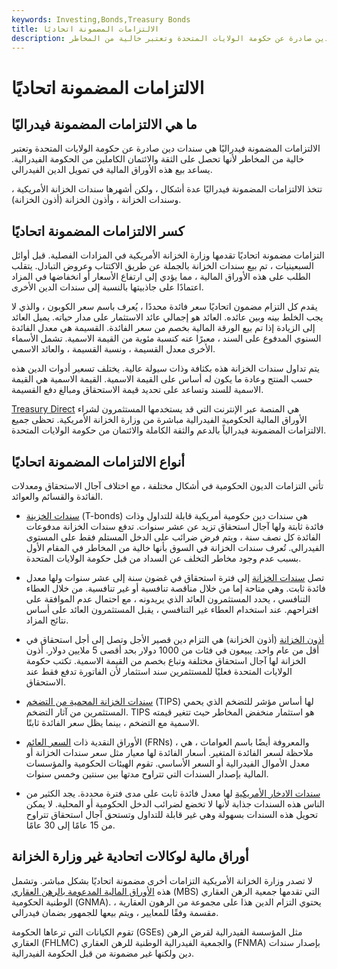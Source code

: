 ```yaml
---
keywords: Investing,Bonds,Treasury Bonds
title: الالتزامات المضمونة اتحاديًا
description: الالتزامات المضمونة فيدراليًا هي سندات دين صادرة عن حكومة الولايات المتحدة وتعتبر خالية من المخاطر.
---
```


# الالتزامات المضمونة اتحاديًا
## ما هي الالتزامات المضمونة فيدراليًا

الالتزامات المضمونة فيدراليًا هي سندات دين صادرة عن حكومة الولايات المتحدة وتعتبر خالية من المخاطر لأنها تحصل على الثقة والائتمان الكاملين من الحكومة الفيدرالية. يساعد بيع هذه الأوراق المالية في تمويل الدين الفيدرالي.

تتخذ الالتزامات المضمونة فيدراليًا عدة أشكال ، ولكن أشهرها سندات الخزانة الأمريكية ، وسندات الخزانة ، وأذون الخزانة (أذون الخزانة).

## كسر الالتزامات المضمونة اتحاديًا

التزامات مضمونة اتحاديًا تقدمها وزارة الخزانة الأمريكية في المزادات الفصلية. قبل أوائل السبعينيات ، تم بيع سندات الخزانة بالجملة عن طريق الاكتتاب وعروض التبادل. يتقلب الطلب على هذه الأوراق المالية ، مما يؤدي إلى ارتفاع الأسعار أو انخفاضها في المزاد اعتمادًا على جاذبيتها بالنسبة إلى سندات الدين الأخرى.

يقدم كل التزام مضمون اتحاديًا سعر فائدة محددًا ، يُعرف باسم سعر الكوبون ، والذي لا يجب الخلط بينه وبين عائده. العائد هو إجمالي عائد الاستثمار على مدار حياته. يميل العائد إلى الزيادة إذا تم بيع الورقة المالية بخصم من سعر الفائدة. القسيمة هي معدل الفائدة السنوي المدفوع على السند ، معبرًا عنه كنسبة مئوية من القيمة الاسمية. تشمل الأسماء الأخرى معدل القسيمة ، ونسبة القسيمة ، والعائد الاسمي.

يتم تداول سندات الخزانة هذه بكثافة وذات سيولة عالية. يختلف تسعير أدوات الدين هذه حسب المنتج وعادة ما يكون له أساس على القيمة الاسمية. القيمة الاسمية هي القيمة الاسمية للسند وتساعد على تحديد قيمة الاستحقاق ومبالغ دفع القسيمة.

[Treasury Direct](/treasurydirect) هي المنصة عبر الإنترنت التي قد يستخدمها المستثمرون لشراء الأوراق المالية الحكومية الفيدرالية مباشرة من وزارة الخزانة الأمريكية. تحظى جميع الالتزامات المضمونة فيدرالياً بالدعم والثقة الكاملة والائتمان من حكومة الولايات المتحدة.

## أنواع الالتزامات المضمونة اتحاديًا

تأتي التزامات الديون الحكومية في أشكال مختلفة ، مع اختلاف آجال الاستحقاق ومعدلات الفائدة والقسائم والعوائد.

- [سندات الخزينة](/treasurybond) (T-bonds) هي سندات دين حكومية أمريكية قابلة للتداول وذات فائدة ثابتة ولها آجال استحقاق تزيد عن عشر سنوات. تدفع سندات الخزانة مدفوعات الفائدة كل نصف سنة ، ويتم فرض ضرائب على الدخل المستلم فقط على المستوى الفيدرالي. تُعرف سندات الخزانة في السوق بأنها خالية من المخاطر في المقام الأول بسبب عدم وجود مخاطر التخلف عن السداد من قبل حكومة الولايات المتحدة.

- تصل [سندات الخزانة](/treasurynote) إلى فترة استحقاق في غضون سنة إلى عشر سنوات ولها معدل فائدة ثابت. وهي متاحة إما من خلال مناقصة تنافسية أو غير تنافسية. من خلال العطاء التنافسي ، يحدد المستثمرون العائد الذي يريدونه ، مع احتمال عدم الموافقة على اقتراحهم. عند استخدام العطاء غير التنافسي ، يقبل المستثمرون العائد على أساس نتائج المزاد.

- [أذون الخزانة](/treasurybill) (أذون الخزانة) هي التزام دين قصير الأجل وتصل إلى أجل استحقاق في أقل من عام واحد. يبيعون في فئات من 1000 دولار بحد أقصى 5 ملايين دولار. أذون الخزانة لها آجال استحقاق مختلفة وتباع بخصم من القيمة الاسمية. تكتب حكومة الولايات المتحدة فعليًا للمستثمرين سند استثمار لأن الفاتورة تدفع فقط عند الاستحقاق.

- [سندات الخزانة المحمية من التضخم](/tips) (TIPS) لها أساس مؤشر للتضخم الذي يحمي المستثمرين من آثار التضخم. TIPS هو استثمار منخفض المخاطر حيث تتغير قيمته الاسمية مع التضخم ، بينما يظل سعر الفائدة ثابتًا.

- الأوراق النقدية ذات [السعر العائم](/frn) (FRNs) ، والمعروفة أيضًا باسم العوامات ، هي ملاحظة لسعر الفائدة المتغير. أسعار الفائدة لها معيار مثل سعر سندات الخزانة أو معدل الأموال الفيدرالية أو السعر الأساسي. تقوم الهيئات الحكومية والمؤسسات المالية بإصدار السندات التي تتراوح مدتها بين سنتين وخمس سنوات.

- [سندات الادخار الأمريكية](/ussavingsbonds) لها معدل فائدة ثابت على مدى فترة محددة. يجد الكثير من الناس هذه السندات جذابة لأنها لا تخضع لضرائب الدخل الحكومية أو المحلية. لا يمكن تحويل هذه السندات بسهولة وهي غير قابلة للتداول وتستحق آجال استحقاق تتراوح من 15 عامًا إلى 30 عامًا.

## أوراق مالية لوكالات اتحادية غير وزارة الخزانة

لا تصدر وزارة الخزانة الأمريكية التزامات أخرى مضمونة اتحاديًا بشكل مباشر. وتشمل هذه [الأوراق المالية المدعومة بالرهن العقاري](/mbs) (MBS) التي تقدمها جمعية الرهن العقاري الوطنية الحكومية (GNMA). يحتوي التزام الدين هذا على مجموعة من الرهون العقارية ، مقسمة وفقًا للمعايير ، ويتم بيعها للجمهور بضمان فيدرالي.

تقوم الكيانات التي ترعاها الحكومة (GSEs) مثل المؤسسة الفيدرالية لقرض الرهن العقاري (FHLMC) والجمعية الفيدرالية الوطنية للرهن العقاري (FNMA) بإصدار سندات دين ولكنها غير مضمونة من قبل الحكومة الفيدرالية.


